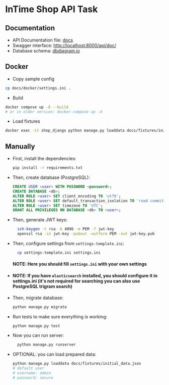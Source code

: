 # InTime Shop API Task

## Documentation
- API Documentation file: [docs](docs/api/api.json)
- Swagger interface: [http://localhost:8000/api/doc/](http://localhost:8000/api/doc/)
- Database schema: [dbdiagram.io](https://dbdiagram.io/d/5ff424bb80d742080a351386)
## Docker
- Copy sample config
```bash
cp docs/docker/settings.ini .
```
- Build
```bash
docker compose up -d --build
# or in older version: docker-compose up -d
```
- Load fixtures
```bash
docker exec -it shop_django python manage.py loaddata docs/fixtures/initial_data.json
```
## Manually
- First, install the dependencies:
    ```bash
    pip install -r requirements.txt
    ```
- Then, create database (PostgreSQL):
    ```sql
    CREATE USER <user> WITH PASSWORD <password>;
    CREATE DATABASE <db>;
    ALTER ROLE <user> SET client_encoding TO 'utf8';
    ALTER ROLE <user> SET default_transaction_isolation TO 'read committed';
    ALTER ROLE <user> SET timezone TO 'UTC';
    GRANT ALL PRIVILEGES ON DATABASE <db> TO <user>;
    ```
- Then, generate JWT keys:
  ```bash
    ssh-keygen -t rsa -b 4096 -m PEM -f jwt-key
    openssl rsa -in jwt-key -pubout -outform PEM -out jwt-key.pub
  ```
- Then, configure settings from `settings-template.ini`:
  ```bash
    cp settings-template.ini settings.ini
  ```
  #### NOTE: Here you should fill `settings.ini` with your own settings
- #### NOTE: If you have `elasticsearch` installed, you should configure it in settings.ini (it's not required for searching you can also use PostgreSQL trigram search)
- Then, migrate database:
  ```bash
  python manage.py migrate
  ```
- Run tests to make sure everything is working:
  ```bash
  python manage.py test
  ```
- Now you can run server:
    ```bash
      python manage.py runserver
    ```
- OPTIONAL: you can load prepared data:
  ```bash
  python manage.py loaddata docs/fixtures/initial_data.json
  # default user
  # username: admin
  # password: secure
  ```
